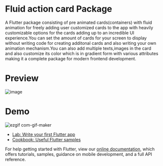 # Fluid action card Package

A Flutter package consisting of pre animated cards(containers) with fluid animation for freely adding user customized cards to the app with heavily customizable options for the cards adding up to an incredible UI experience.You can set the amount of cards for your screen to display without writing code for creating additonal cards and also writing your own animation mechanism.You can also add multiple texts,images in the card and also customize its color which is in gradient form with various attributes making it a complete package for modern frontend development.

# Preview 
![image](https://user-images.githubusercontent.com/64373963/153223791-882138dc-379b-4d9a-b727-85540ffabdf4.jpg)

# Demo
![ezgif com-gif-maker](https://user-images.githubusercontent.com/64373963/153229976-95615ec5-6de1-40d7-8e98-fb188252e5de.gif)


- [Lab: Write your first Flutter app](https://flutter.dev/docs/get-started/codelab)
- [Cookbook: Useful Flutter samples](https://flutter.dev/docs/cookbook)

For help getting started with Flutter, view our
[online documentation](https://flutter.dev/docs), which offers tutorials,
samples, guidance on mobile development, and a full API reference.
